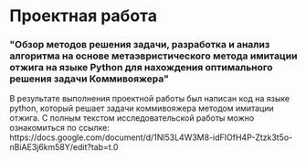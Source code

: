 <h1>Проектная работа</h1>
<h3>"Обзор методов решения задачи, разработка и  анализ алгоритма на основе метаэвристического метода имитации отжига на языке Python для нахождения оптимального решения задачи Коммивояжера"</h3>
В результате выполнения проектной работы был написан код на языке python, который решает задачи коммивояжера методом имитации отжига. С полным текстом исследовательской работы можно ознакомиться по ссылке: https://docs.google.com/document/d/1Nl53L4W3M8-idFIOfH4P-Ztzk3t5o-nBiAE3j6km58Y/edit?tab=t.0
